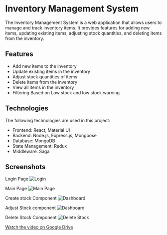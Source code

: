 # Inventory Management System
The Inventory Management System is a web application that allows users to manage and track inventory items. It provides features for adding new items, updating existing items, adjusting stock quantities, and deleting items from the inventory.

## Features

- Add new items to the inventory
- Update existing items in the inventory
- Adjust stock quantities of items
- Delete items from the inventory
- View all items in the inventory
- Filtering Based on Low stock and low stock warning


## Technologies

The following technologies are used in this project:

- Frontend: React, Material UI
- Backend: Node.js, Express.js, Mongoose
- Database: MongoDB
- State Management: Redux
- Middleware: Saga


## Screenshots

Login Page
![Login](https://drive.google.com/file/d/1_BA1UnDJJzM9X6C6X7cM8BANBhJyBsmp/view?usp=sharing)

Main Page
![Main Page](https://drive.google.com/file/d/1SVLZ4dAV3aiPgMh4LI6BB2fo43bIW0OT/view?usp=sharing)

Create stock Component
![Dashboard](https://drive.google.com/file/d/19xPy4tRaAbgstt9nBG0HSDVm3FTJqETD/view?usp=sharing)

Adjust Stock component
![Dashboard](https://drive.google.com/file/d/1vTCXRzN10LSQ_hVcofP90g_72GG-PB26/view?usp=sharing)

Delete Stock Component
![Delete Stock](https://drive.google.com/file/d/1PpBTFjleaSsXr3G6CHGZufcFkwl40ffF/view?usp=sharing)



[Watch the video on Google Drive](https://drive.google.com/file/d/1FVrCPKQrc5xisRaVhaZuSNxOxnRJ93H5/view?usp=sharing)

